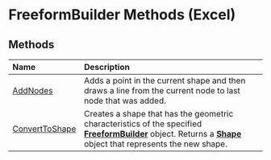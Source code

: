 
# FreeformBuilder Methods (Excel)

## Methods



|**Name**|**Description**|
|:-----|:-----|
| [AddNodes](8fff188d-1c47-87f0-8388-2b12534e82c2.md)|Adds a point in the current shape and then draws a line from the current node to last node that was added.|
| [ConvertToShape](2084277d-7e6a-5675-8e46-17522c3228eb.md)|Creates a shape that has the geometric characteristics of the specified  **[FreeformBuilder](91c779ac-69bc-3b68-8ecb-1f9cc8e5b20e.md)** object. Returns a **[Shape](8f01fcd1-b7d9-5216-2de5-40fb6648a403.md)** object that represents the new shape.|
